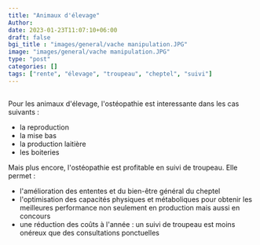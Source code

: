 ```yaml
---
title: "Animaux d'élevage"
Author: 
date: 2023-01-23T11:07:10+06:00
draft: false
bgi_title : "images/general/vache manipulation.JPG"
image: "images/general/vache manipulation.JPG"
type: "post"
categories: []
tags: ["rente", "élevage", "troupeau", "cheptel", "suivi"]
---
```


## 

Pour les animaux d'élevage, l'ostéopathie est interessante dans les cas suivants :
- la reproduction
- la mise bas
- la production laitière
- les boiteries

Mais plus encore, l'ostéopathie est profitable en suivi de troupeau. Elle permet : 
- l'amélioration des ententes et du bien-être général du cheptel
- l'optimisation des capacités physiques et métaboliques pour obtenir les meilleures performance non seulement en production mais aussi en concours
- une réduction des coûts à l'année : un suivi de troupeau est moins onéreux que des consultations ponctuelles